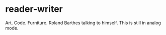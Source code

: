 # reader-writer
Art. Code. Furniture. Roland Barthes talking to himself. This is still in analog mode.
